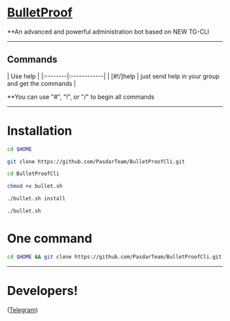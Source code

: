 # [BulletProof](https://telegram.me/BulletProofCH)

**An advanced and powerful administration bot based on NEW TG-CLI


* * *

## Commands

| Use help |
|:--------|:------------|
| [#!/]help | just send help in your group and get the commands |

**You can use "#", "!", or "/" to begin all commands

* * *

# Installation

```sh
cd $HOME

git clone https://github.com/PasdarTeam/BulletProofCli.git

cd BulletProofCli

chmod +x bullet.sh

./bullet.sh install

./bullet.sh

```
# One command

```sh
cd $HOME && git clone https://github.com/PasdarTeam/BulletProofCli.git && cd BulletProofCli && chmod +x bullet.sh && ./bullet.sh install && ./bullet.sh
```

* * *


# Developers!

([Telegram](https://telegram.me/MrMahdi313))

